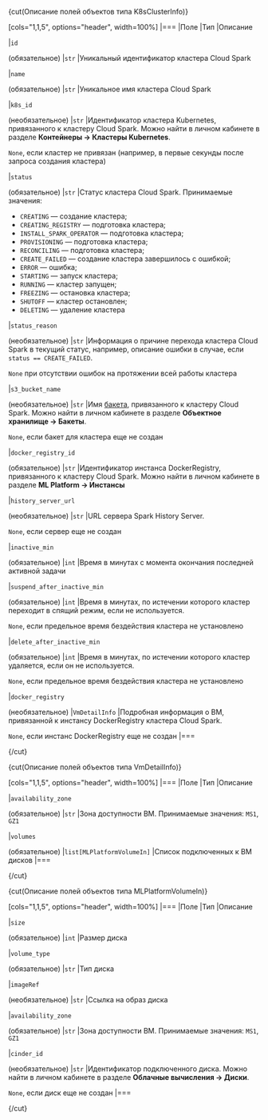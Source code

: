 {cut(Описание полей объектов типа K8sClusterInfo)}

[cols="1,1,5", options="header", width=100%]
|===
|Поле
|Тип
|Описание

|`id`

(обязательное)
|`str`
|Уникальный идентификатор кластера Cloud Spark

|`name`

(обязательное)
|`str`
|Уникальное имя кластера Cloud Spark

|`k8s_id`

(необязательное)
|`str`
|Идентификатор кластера Kubernetes, привязанного к кластеру Cloud Spark. Можно найти в личном кабинете в разделе  **Контейнеры → Кластеры Kubernetes**.

`None`, если кластер не привязан (например, в первые секунды после запроса создания кластера)

|`status`

(обязательное)
|`str`
|Статус кластера Cloud Spark. Принимаемые значения:

- `CREATING` — создание кластера;
- `CREATING_REGISTRY` — подготовка кластера;
- `INSTALL_SPARK_OPERATOR` — подготовка кластера;
- `PROVISIONING` — подготовка кластера;
- `RECONCILING` — подготовка кластера;
- `CREATE_FAILED` — создание кластера завершилось с ошибкой;
- `ERROR` — ошибка;
- `STARTING` — запуск кластера;
- `RUNNING` —  кластер запущен;
- `FREEZING` — остановка кластера;
- `SHUTOFF` — кластер остановлен;
- `DELETING` — удаление кластера

|`status_reason`

(необязательное)
|`str`
|Информация о причине перехода кластера Cloud Spark в текущий статус, например, описание ошибки в случае, если `status == CREATE_FAILED`.

`None` при отсутствии ошибок на протяжении всей работы кластера

|`s3_bucket_name`

(необязательное)
|`str`
|Имя [бакета](/ru/storage/s3/reference#baket), привязанного к кластеру Cloud Spark. Можно найти в личном кабинете в разделе  **Объектное хранилище → Бакеты**.

`None`, если бакет для кластера еще не создан

|`docker_registry_id`

(обязательное)
|`str`
|Идентификатор инстанса DockerRegistry, привязанного к кластеру Cloud Spark. Можно найти в личном кабинете в разделе  **ML Platform → Инстансы**

|`history_server_url`

(необязательное)
|`str`
|URL сервера Spark History Server.

`None`, если сервер еще не создан

|`inactive_min`

(обязательное)
|`int`
|Время в минутах с момента окончания последней активной задачи

|`suspend_after_inactive_min`

(обязательное)
|`int`
|Время в минутах, по истечении которого кластер переходит в спящий режим, если не используется.

`None`, если предельное время бездействия кластера не установлено

|`delete_after_inactive_min`

(обязательное)
|`int`
|Время в минутах, по истечении которого кластер удаляется, если он не используется.

`None`, если предельное время бездействия кластера не установлено

|`docker_registry`

(необязательное)
|`VmDetailInfo`
|Подробная информация о ВМ, привязанной к инстансу DockerRegistry кластера Cloud Spark.

`None`, если инстанс DockerRegistry еще не создан
|===

{/cut}

{cut(Описание полей объектов типа VmDetailInfo)}

[cols="1,1,5", options="header", width=100%]
|===
|Поле
|Тип
|Описание

|`availability_zone`

(обязательное)
|`str`
|Зона доступности ВМ. Принимаемые значения: `MS1`, `GZ1`

|`volumes`

(обязательное)
|`list[MLPlatformVolumeIn]`
|Список подключенных к ВМ дисков
|===

{/cut}

{cut(Описание полей объектов типа MLPlatformVolumeIn)}

[cols="1,1,5", options="header", width=100%]
|===
|Поле
|Тип
|Описание

|`size`

(обязательное)
|`int`
|Размер диска

|`volume_type`

(обязательное)
|`str`
|Тип диска

|`imageRef`

(необязательное)
|`str`
|Ссылка на образ диска

|`availability_zone`

(обязательное)
|`str`
|Зона доступности ВМ. Принимаемые значения: `MS1`, `GZ1`

|`cinder_id`

(необязательное)
|`str`
|Идентификатор подключенного диска. Можно найти в личном кабинете в разделе **Облачные вычисления → Диски**.

`None`, если диск еще не создан
|===

{/cut}
